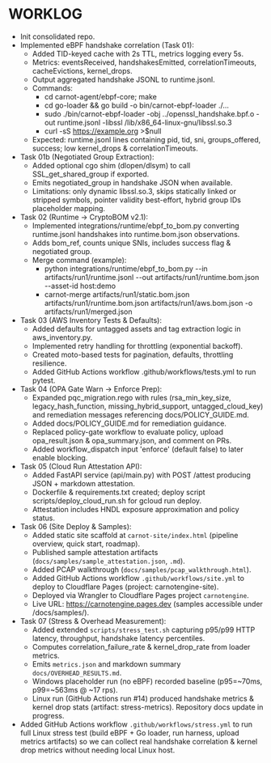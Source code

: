 # WORKLOG

- Init consolidated repo.
- Implemented eBPF handshake correlation (Task 01):
	- Added TID-keyed cache with 2s TTL, metrics logging every 5s.
	- Metrics: eventsReceived, handshakesEmitted, correlationTimeouts, cacheEvictions, kernel_drops.
	- Output aggregated handshake JSONL to runtime.jsonl.
	- Commands:
		- cd carnot-agent/ebpf-core; make
		- cd go-loader && go build -o bin/carnot-ebpf-loader ./...
		- sudo ./bin/carnot-ebpf-loader -obj ../openssl_handshake.bpf.o -out runtime.jsonl -libssl /lib/x86_64-linux-gnu/libssl.so.3
		- curl -sS https://example.org >$null
	- Expected: runtime.jsonl lines containing pid, tid, sni, groups_offered, success; low kernel_drops & correlationTimeouts.
- Task 01b (Negotiated Group Extraction):
	- Added optional cgo shim (dlopen/dlsym) to call SSL_get_shared_group if exported.
	- Emits negotiated_group in handshake JSON when available.
	- Limitations: only dynamic libssl.so.3, skips statically linked or stripped symbols, pointer validity best-effort, hybrid group IDs placeholder mapping.
- Task 02 (Runtime → CryptoBOM v2.1):
	- Implemented integrations/runtime/ebpf_to_bom.py converting runtime.jsonl handshakes into runtime.bom.json observations.
	- Adds bom_ref, counts unique SNIs, includes success flag & negotiated group.
	- Merge command (example):
		- python integrations/runtime/ebpf_to_bom.py --in artifacts/run1/runtime.jsonl --out artifacts/run1/runtime.bom.json --asset-id host:demo
		- carnot-merge artifacts/run1/static.bom.json artifacts/run1/runtime.bom.json artifacts/run1/aws.bom.json -o artifacts/run1/merged.json
- Task 03 (AWS Inventory Tests & Defaults):
	- Added defaults for untagged assets and tag extraction logic in aws_inventory.py.
	- Implemented retry handling for throttling (exponential backoff).
	- Created moto-based tests for pagination, defaults, throttling resilience.
	- Added GitHub Actions workflow .github/workflows/tests.yml to run pytest.
- Task 04 (OPA Gate Warn → Enforce Prep):
	- Expanded pqc_migration.rego with rules (rsa_min_key_size, legacy_hash_function, missing_hybrid_support, untagged_cloud_key) and remediation messages referencing docs/POLICY_GUIDE.md.
	- Added docs/POLICY_GUIDE.md for remediation guidance.
	- Replaced policy-gate workflow to evaluate policy, upload opa_result.json & opa_summary.json, and comment on PRs.
	- Added workflow_dispatch input 'enforce' (default false) to later enable blocking.
- Task 05 (Cloud Run Attestation API):
	- Added FastAPI service (api/main.py) with POST /attest producing JSON + markdown attestation.
	- Dockerfile & requirements.txt created; deploy script scripts/deploy_cloud_run.sh for gcloud run deploy.
	- Attestation includes HNDL exposure approximation and policy status.
- Task 06 (Site Deploy & Samples):
	- Added static site scaffold at `carnot-site/index.html` (pipeline overview, quick start, roadmap).
	- Published sample attestation artifacts (`docs/samples/sample_attestation.json`, `.md`).
	- Added PCAP walkthrough (`docs/samples/pcap_walkthrough.html`).
	- Added GitHub Actions workflow `.github/workflows/site.yml` to deploy to Cloudflare Pages (project: carnotengine-site).
	- Deployed via Wrangler to Cloudflare Pages project `carnotengine`.
	- Live URL: https://carnotengine.pages.dev (samples accessible under /docs/samples/).
- Task 07 (Stress & Overhead Measurement):
	- Added extended `scripts/stress_test.sh` capturing p95/p99 HTTP latency, throughput, handshake latency percentiles.
	- Computes correlation_failure_rate & kernel_drop_rate from loader metrics.
	- Emits `metrics.json` and markdown summary `docs/OVERHEAD_RESULTS.md`.
	- Windows placeholder run (no eBPF) recorded baseline (p95=~70ms, p99=~563ms @ ~17 rps).
	- Linux run (GitHub Actions run #14) produced handshake metrics & kernel drop stats (artifact: stress-metrics). Repository docs update in progress.
- Added GitHub Actions workflow `.github/workflows/stress.yml` to run full Linux stress test (build eBPF + Go loader, run harness, upload metrics artifacts) so we can collect real handshake correlation & kernel drop metrics without needing local Linux host.
